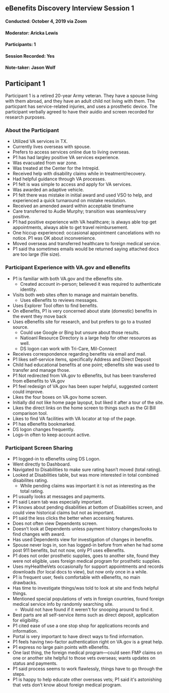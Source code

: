 ## eBenefits Discovery Interview Session 1
#### Conducted: October 4, 2019 via Zoom
#### Moderator: Aricka Lewis
#### Participants: 1
#### Session Recorded: Yes
#### Note-taker: Jason Wolf
## Participant 1
Participant 1 is a retired 20-year Army veteran. They have a spouse living with them abroad, and they have an adult child not living with them. The particpant has service-related injuries, and uses a prosthetic device. The participant verbally agreed to have their auidio and screen recorded for research purposes.
### About the Participant
- Utilized VA services in TX.
- Currently lives overseas with spouse.
- Prefers to access services online due to living overseas.
- P1 has had largley positive VA services experience.
- Was evacuated from war zone.
- Was treated at the Center for the Intrepid.
- Received help with disability claims while in treatment/recovery.
- Had helpful guidance through VA processes.
- P1 felt is was simple to access and apply for VA services.
- Was awarded an adaptive vehicle. 
- P1 felt there was mistake in initial award and used VSO to help, and experienced a quick turnaround on mistake resolution.
- Received an amended award within acceptable timeframe
- Care transferred to Audie Murphy; transition was seamless/very positive.
- P1 had positive experience with VA healthcare; is always able top get appointments, always able to get travel reimbursement.
- One hiccup experienced: occasional appointment cancelations with no notice. P1 was OK about inconvenience.
- Moved overseas and transferred healthcare to foreign medical service.
- P1 said tha sometimes emails would be returned saying attached docs are too large (file size).
### Participant Experience with VA.gov and eBenefits
- P1 is familiar with both VA.gov and the eBenefits site.
  - Created account in-person; believed it was required to authenticate identity.
- Visits both web sites often to manage and maintain benefits.
  - Uses eBenefits to reviews messages.
- Uses Explorer Tool often to find benefits.
- On eBenefits, P1 is very concerned about state (domestic) benefits in the event they move back
- Uses eBenefits site for research, and but prefers to go to a trusted source.
  - Could use Google or Bing but unsure about those results.
  - Natioanl Resource Directory is a large help for other resources as well.
  - DS logon can work with Tri-Care, Mil-Connect
- Receives correspondence regarding benefits via email and mail.
- P1 likes self-service items, specifically Address and Direct Deposit
- Child had educational benefits at one point; eBenefits site was used to transfer and manage those.
- P1 Not redirected from VA.gov to eBenefits, but has been transferred from eBenefits to VA.gov
- P1 feel redesign of VA.gov has been super helpful, suggested content could improve.
- Likes the four boxes on VA.gov home screen.
- Initially did not like home page layoput, but liked it after a tour of the site.
- Likes the direct links on the home screen to things such as the GI Bill comparison tool.
- Likes to find VA facilities with VA locator at top of the page.
- P1 has eBenefits bookmarked.
- DS logon changes frequently.
- Logs-in often to keep account active. 
### Participant Screen Sharing
- P1 logged-in to eBenefits using DS Logon.
- Went directly to Dashboard. 
- Navigated to Disabilities to make sure rating hasn’t moved (total rating).
- Looked at Disabilities table, but was more interested in total combined disabilites rating.
  - While pending claims was important it is not as interesting as the total rating.
- P1 usually looks at messages and payments.
- P1 said Learn tab was especially important.
- P1 knows about pending disabilities at bottom of Disabilities screen, and could view historical claims but not as important.
- P1 said the less clicks the better when accessing features.
- Does not often view Dependents screen.
- Doesn’t look at Dependents unless payment history changes/looks to find changes with award.
- Has used Dependents view for investigation of changes in benefits.
- Spouse never logs in, son has logged-in before from when he had some post 911 benefits, but not now, only P1 uses eBenefits.
- P1 does not order prosthetic supplies, goes to another site, found they were not eligible, uses foreign medical program for prosthetic supplies.
- Uses myHealtheVets occasionally for support appointments and records downloads (for local docs to view), but now only once in a while.
- P1 is frequent user, feels comfortable with eBenefits, no main drawbacks.
- Has time to investigate things/was told to look at site and finds helpful things.
- Mentioned special populations of vets in foreign countries, found foreign medical service info by randomly searching site.
  - Would not have found if it weren't for snooping around to find it.
- Best parts are all self-service items such as direct deposit, application for eligibility.
- P1 cited ease of use a one stop shop for applications records and information.
- Portal is very important to have direct ways to find information.
- P1 feels having two-factor authentication right on VA.gov is a great help.
- P1 express no large pain points with eBenefits.
- One last thing, the foreign medical program—could seen FMP claims on one or another site helpful to those vets overseas; wants updates on status and payments.  
- P1 said process seems to work flawlessly, things have to go through the steps.
- P1 is happy to help educate other overseas vets; P1 said it's astonishing that vets don’t know about foreign medical program.
